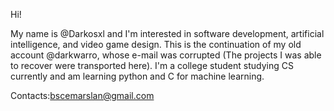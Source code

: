 Hi!

My name is @Darkosxl and I'm interested in software development, artificial intelligence, and video game design. 
This is the continuation of my old account @darkwarro, whose e-mail was corrupted (The projects I was able to recover were transported here). I'm a college student studying CS currently and am learning python and C for machine learning.

Contacts:bscemarslan@gmail.com



